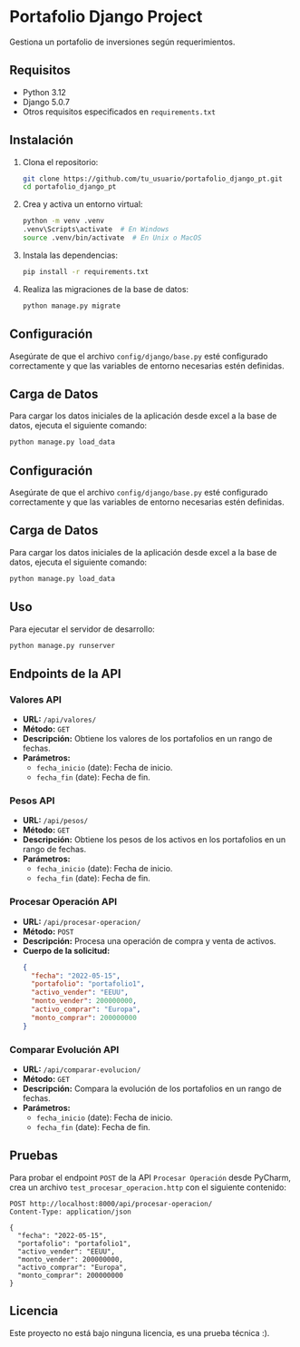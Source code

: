 # Portafolio Django Project

Gestiona un portafolio de inversiones según requerimientos.

## Requisitos

- Python 3.12
- Django 5.0.7
- Otros requisitos especificados en `requirements.txt`

## Instalación

1. Clona el repositorio:

    ```bash
    git clone https://github.com/tu_usuario/portafolio_django_pt.git
    cd portafolio_django_pt
    ```

2. Crea y activa un entorno virtual:

    ```bash
    python -m venv .venv
    .venv\Scripts\activate  # En Windows
    source .venv/bin/activate  # En Unix o MacOS
    ```

3. Instala las dependencias:

    ```bash
    pip install -r requirements.txt
    ```

4. Realiza las migraciones de la base de datos:

    ```bash
    python manage.py migrate
    ```

## Configuración

Asegúrate de que el archivo `config/django/base.py` esté configurado correctamente y que las variables de entorno necesarias estén definidas.

## Carga de Datos

Para cargar los datos iniciales de la aplicación desde excel a la base de datos, ejecuta el siguiente comando:

```bash
python manage.py load_data
```
## Configuración

Asegúrate de que el archivo `config/django/base.py` esté configurado correctamente y que las variables de entorno necesarias estén definidas.

## Carga de Datos

Para cargar los datos iniciales de la aplicación desde excel a la base de datos, ejecuta el siguiente comando:

```bash
python manage.py load_data
```

## Uso

Para ejecutar el servidor de desarrollo:

```bash
python manage.py runserver
```

## Endpoints de la API

### Valores API

- **URL:** `/api/valores/`
- **Método:** `GET`
- **Descripción:** Obtiene los valores de los portafolios en un rango de fechas.
- **Parámetros:**
  - `fecha_inicio` (date): Fecha de inicio.
  - `fecha_fin` (date): Fecha de fin.

### Pesos API

- **URL:** `/api/pesos/`
- **Método:** `GET`
- **Descripción:** Obtiene los pesos de los activos en los portafolios en un rango de fechas.
- **Parámetros:**
  - `fecha_inicio` (date): Fecha de inicio.
  - `fecha_fin` (date): Fecha de fin.

### Procesar Operación API

- **URL:** `/api/procesar-operacion/`
- **Método:** `POST`
- **Descripción:** Procesa una operación de compra y venta de activos.
- **Cuerpo de la solicitud:**
  ```json
  {
    "fecha": "2022-05-15",
    "portafolio": "portafolio1",
    "activo_vender": "EEUU",
    "monto_vender": 200000000,
    "activo_comprar": "Europa",
    "monto_comprar": 200000000
  }
  ```

### Comparar Evolución API

- **URL:** `/api/comparar-evolucion/`
- **Método:** `GET`
- **Descripción:** Compara la evolución de los portafolios en un rango de fechas.
- **Parámetros:**
  - `fecha_inicio` (date): Fecha de inicio.
  - `fecha_fin` (date): Fecha de fin.

## Pruebas

Para probar el endpoint `POST` de la API `Procesar Operación` desde PyCharm, crea un archivo `test_procesar_operacion.http` con el siguiente contenido:

```http
POST http://localhost:8000/api/procesar-operacion/
Content-Type: application/json

{
  "fecha": "2022-05-15",
  "portafolio": "portafolio1",
  "activo_vender": "EEUU",
  "monto_vender": 200000000,
  "activo_comprar": "Europa",
  "monto_comprar": 200000000
}
```

## Licencia

Este proyecto no está bajo ninguna licencia, es una prueba técnica :).
